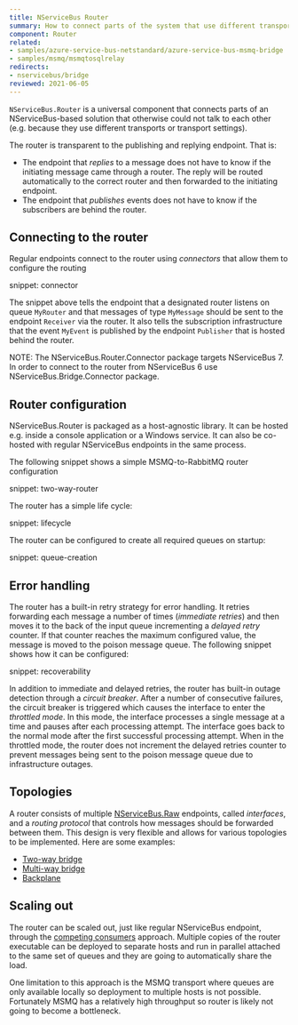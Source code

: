 ```yaml
---
title: NServiceBus Router
summary: How to connect parts of the system that use different transports 
component: Router
related:
- samples/azure-service-bus-netstandard/azure-service-bus-msmq-bridge
- samples/msmq/msmqtosqlrelay
redirects:
- nservicebus/bridge
reviewed: 2021-06-05
---
```


`NServiceBus.Router` is a universal component that connects parts of an NServiceBus-based solution that otherwise could not talk to each other (e.g. because they use different transports or transport settings).

The router is transparent to the publishing and replying endpoint. That is:

 * The endpoint that *replies* to a message does not have to know if the initiating message came through a router. The reply will be routed automatically to the correct router and then forwarded to the initiating endpoint.
 * The endpoint that *publishes* events does not have to know if the subscribers are behind the router.


## Connecting to the router

Regular endpoints connect to the router using *connectors* that allow them to configure the routing

snippet: connector

The snippet above tells the endpoint that a designated router listens on queue `MyRouter` and that messages of type `MyMessage` should be sent to the endpoint `Receiver` via the router. It also tells the subscription infrastructure that the event `MyEvent` is published by the endpoint `Publisher` that is hosted behind the router.

NOTE: The NServiceBus.Router.Connector package targets NServiceBus 7. In order to connect to the router from NServiceBus 6 use NServiceBus.Bridge.Connector package.


## Router configuration

NServiceBus.Router is packaged as a host-agnostic library. It can be hosted e.g. inside a console application or a Windows service. It can also be co-hosted with regular NServiceBus endpoints in the same process.

The following snippet shows a simple MSMQ-to-RabbitMQ router configuration

snippet: two-way-router

The router has a simple life cycle:

snippet: lifecycle

The router can be configured to create all required queues on startup:

snippet: queue-creation


## Error handling

The router has a built-in retry strategy for error handling. It retries forwarding each message a number of times (*immediate retries*) and then moves it to the back of the input queue incrementing a *delayed retry* counter. If that counter reaches the maximum configured value, the message is moved to the poison message queue. The following snippet shows how it can be configured:

snippet: recoverability

In addition to immediate and delayed retries, the router has built-in outage detection through a *circuit breaker*. After a number of consecutive failures, the circuit breaker is triggered which causes the interface to enter the *throttled mode*. In this mode, the interface processes a single message at a time and pauses after each processing attempt. The interface goes back to the normal mode after the first successful processing attempt. When in the throttled mode, the router does not increment the delayed retries counter to prevent messages being sent to the poison message queue due to infrastructure outages.

## Topologies

A router consists of multiple [NServiceBus.Raw](/nservicebus/rawmessaging/) endpoints, called *interfaces*, and a *routing protocol* that controls how messages should be forwarded between them. This design is very flexible and allows for various topologies to be implemented. Here are some examples:

 * [Two-way bridge](bridge.md)
 * [Multi-way bridge](multi-way.md)
 * [Backplane](backplane.md)

## Scaling out

The router can be scaled out, just like regular NServiceBus endpoint, through the [competing consumers](/nservicebus/architecture/scaling.md#scaling-out-to-multiple-nodes-competing-consumers) approach. Multiple copies of the router executable can be deployed to separate hosts and run in parallel attached to the same set of queues and they are going to automatically share the load. 

One limitation to this approach is the MSMQ transport where queues are only available locally so deployment to multiple hosts is not possible. Fortunately MSMQ has a relatively high throughput so router is likely not going to become a bottleneck.